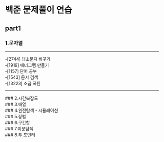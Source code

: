 # 백준 문제풀이 연습
## part1
### 1.문자열 <br>
<hr>
-[2744] 대소문자 바꾸기<br>
-[1919] 애너그램 만들기<br>
-[1157] 단어 공부<br>
-[1543] 문서 검색<br>
-[13223] 소금 폭탄<br>
<hr>
### 2.시간복잡도 <br>
### 3.배열 <br>
### 4.완전탐색 - 시뮬레이션 <br>
### 5.정렬 <br>
### 6.구간합 <br> 
### 7.이분탐색 <br>
### 8.투 포인터 <br>

